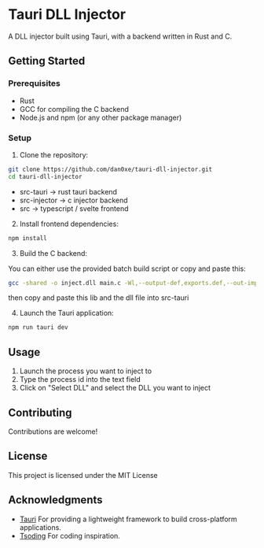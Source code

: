 # Tauri DLL Injector

A DLL injector built using Tauri, with a backend written in Rust and C.

## Getting Started

### Prerequisites

- Rust
- GCC for compiling the C backend
- Node.js and npm (or any other package manager)

### Setup

1. Clone the repository:

```bash
git clone https://github.com/dan0xe/tauri-dll-injector.git
cd tauri-dll-injector
```

- src-tauri -> rust tauri backend
- src-injector -> c injector backend
- src -> typescript / svelte frontend

2. Install frontend dependencies:

```bash
npm install
```

3. Build the C backend:

You can either use the provided batch build script or copy and paste this:

```bash
gcc -shared -o inject.dll main.c -Wl,--output-def,exports.def,--out-implib,inject.lib
```

then copy and paste this lib and the dll file into src-tauri

4. Launch the Tauri application:

```bash
npm run tauri dev
```

## Usage

1. Launch the process you want to inject to
2. Type the process id into the text field
3. Click on "Select DLL" and select the DLL you want to inject

## Contributing

Contributions are welcome!

## License

This project is licensed under the MIT License

## Acknowledgments

- [Tauri](https://tauri.app/) For providing a lightweight framework to build cross-platform applications.
- [Tsoding](https://github.com/tsoding) For coding inspiration.
